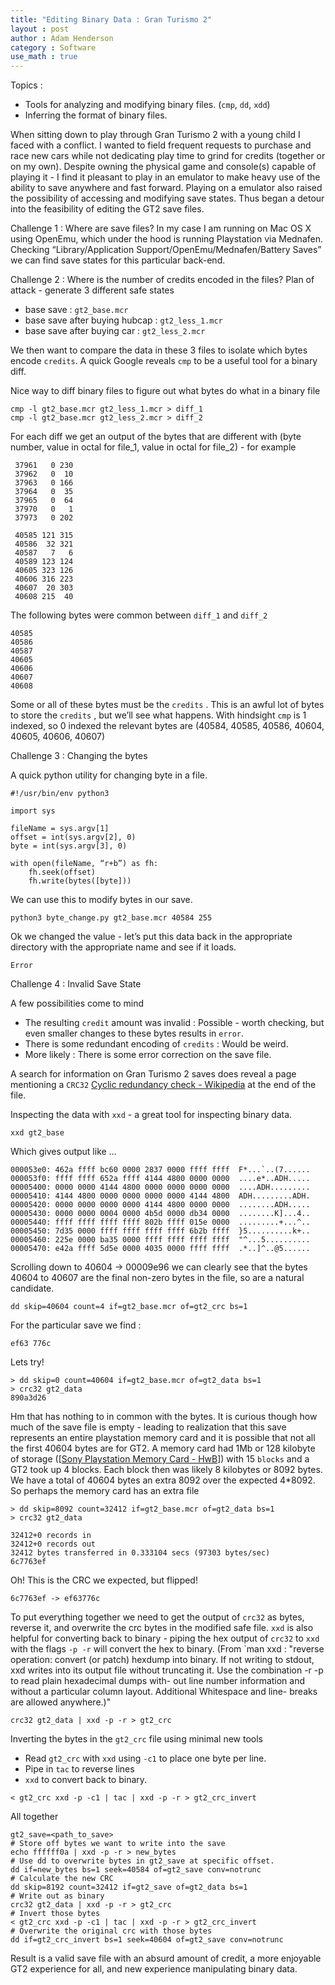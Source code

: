 ```yaml
---
title: "Editing Binary Data : Gran Turismo 2"
layout : post
author : Adam Henderson
category : Software
use_math : true
---
```


Topics : 
* Tools for analyzing and modifying binary files. (`cmp`, `dd`, `xdd`)
* Inferring the format of binary files.

When sitting down to play through Gran Turismo 2 with a young child I faced with a conflict. I wanted to field frequent requests to purchase and race new cars while not dedicating play time to grind for credits (together or on my own). Despite owning the physical game and console(s) capable of playing it - I find it pleasant to play in an emulator to make heavy use of the ability to save anywhere and fast forward. Playing on a emulator also raised the possibility of accessing and modifying save states. Thus began a detour into the feasibility of editing the GT2 save files.

Challenge 1 : Where are save files? 
In my case I am running on Mac OS X using OpenEmu, which under the hood is running Playstation via Mednafen. Checking “Library/Application Support/OpenEmu/Mednafen/Battery Saves” we can find save states for this particular back-end.

Challenge 2 : Where is the number of credits encoded in the files?
Plan of attack - generate 3 different safe states
* base save : `gt2_base.mcr`
* base save after buying hubcap : `gt2_less_1.mcr`
* base save after buying car : `gt2_less_2.mcr`

We then want to compare the data in these 3 files to isolate which bytes encode `credits`. A quick Google reveals `cmp` to be a useful tool for a binary diff.

Nice way to diff binary files to figure out what bytes do what in a binary file

```
cmp -l gt2_base.mcr gt2_less_1.mcr > diff_1
cmp -l gt2_base.mcr gt2_less_2.mcr > diff_2
```

For each diff we get an output of the bytes that are different with (byte number, value in octal for file_1, value in octal for file_2) - for example
```  
 37961   0 230  
 37962   0  10  
 37963   0 166 
 37964   0  35 
 37965   0  64 
 37970   0   1 
 37973   0 202

 40585 121 315
 40586  32 321 
 40587   7   6 
 40589 123 124
 40605 323 126
 40606 316 223
 40607  20 303
 40608 215  40 
```

The following bytes were common between `diff_1` and `diff_2`

```
40585
40586
40587
40605
40606
40607
40608
```

Some or all of these bytes must be the `credits` . This is an awful lot of bytes to store the `credits` , but we’ll see what happens.
With hindsight `cmp` is 1 indexed, so 0 indexed the relevant bytes are (40584, 40585, 40586, 40604, 40605, 40606, 40607) 

Challenge 3 :  Changing the bytes

A quick python utility for changing byte in a file.
```
#!/usr/bin/env python3

import sys

fileName = sys.argv[1]
offset = int(sys.argv[2], 0)
byte = int(sys.argv[3], 0)

with open(fileName, “r+b”) as fh:
    fh.seek(offset)
    fh.write(bytes([byte]))
```

We can use this to modify bytes in our save.

```
python3 byte_change.py gt2_base.mcr 40584 255
```

Ok we changed the value - let’s put this data back in the appropriate directory with the appropriate name and see if it loads. 

```
Error
```

Challenge 4 : Invalid Save State

A few possibilities come to mind
* The resulting `credit` amount was invalid : Possible - worth checking, but even smaller changes to these bytes results in `error`.
* There is some redundant encoding of `credits`   : Would be weird.
* More likely : There is some error correction on the save file.

A search for information on Gran Turismo 2 saves does reveal a page mentioning a `CRC32` [Cyclic redundancy check - Wikipedia](https://en.wikipedia.org/wiki/Cyclic_redundancy_check) at the end of the file.

Inspecting the data with `xxd` - a great tool for inspecting binary data.

```
xxd gt2_base 
```

Which gives output like …

```
000053e0: 462a ffff bc60 0000 2837 0000 ffff ffff  F*...`..(7......
000053f0: ffff ffff 652a ffff 4144 4800 0000 0000  ....e*..ADH.....
00005400: 0000 0000 4144 4800 0000 0000 0000 0000  ....ADH.........
00005410: 4144 4800 0000 0000 0000 0000 4144 4800  ADH.........ADH.
00005420: 0000 0000 0000 0000 4144 4800 0000 0000  ........ADH.....
00005430: 0000 0000 0004 0000 4b5d 0000 db34 0000  ........K]...4..
00005440: ffff ffff ffff ffff 802b ffff 015e 0000  .........+...^..
00005450: 7d35 0000 ffff ffff ffff ffff 6b2b ffff  }5..........k+..
00005460: 225e 0000 ba35 0000 ffff ffff ffff ffff  "^...5..........
00005470: e42a ffff 5d5e 0000 4035 0000 ffff ffff  .*..]^..@5......
```

Scrolling down to 40604 -> 00009e96 we can clearly see that the bytes 40604 to 40607 are the final non-zero bytes in the file, so are a natural candidate.

```
dd skip=40604 count=4 if=gt2_base.mcr of=gt2_crc bs=1 
```

For the particular save we find :

`ef63 776c `

Lets try!

```
> dd skip=0 count=40604 if=gt2_base.mcr of=gt2_data bs=1
> crc32 gt2_data 
890a3d26
```

Hm that has nothing to in common with the bytes. It is curious though how much of the save file is empty - leading to realization that this save represents an entire playstation memory card and it is possible that not all the first 40604 bytes are for GT2. A memory card had 1Mb or 128 kilobyte of storage  ([[Sony Playstation Memory Card - HwB](http://www.hardwarebook.info/Sony_Playstation_Memory_Card)]) with 15 `blocks`  and a GT2 took up 4 blocks. Each block then was likely 8 kilobytes or 8092 bytes. We have a total of 40604 bytes an extra 8092 over the expected 4*8092. So perhaps the memory card has an extra file

```
> dd skip=8092 count=32412 if=gt2_base.mcr of=gt2_data bs=1
> crc32 gt2_data 

32412+0 records in
32412+0 records out
32412 bytes transferred in 0.333104 secs (97303 bytes/sec)
6c7763ef
```

Oh! This is the CRC we expected, but flipped! 

```
6c7763ef -> ef63776c
```

To put everything together we need to get the output of `crc32` as bytes, reverse it, and overwrite
the crc bytes in the modified safe file. `xxd` is also helpful for converting back to binary - piping the
hex output of `crc32` to `xxd` with the flags `-p -r` will convert the hex to binary. (From `man xxd : 
"reverse operation: convert (or patch) hexdump into binary.  If not writing to stdout, xxd writes into
its output file without truncating it. Use the combination -r -p to read plain hexadecimal dumps  with-
out  line  number  information  and without a particular column layout. Additional Whitespace and line-
breaks are allowed anywhere.)"

```
crc32 gt2_data | xxd -p -r > gt2_crc
```

Inverting the bytes in the `gt2_crc` file using minimal new tools

* Read `gt2_crc` with `xxd` using `-c1` to place one byte per line.
* Pipe in `tac` to reverse lines
* `xxd` to convert back to binary.

```
< gt2_crc xxd -p -c1 | tac | xxd -p -r > gt2_crc_invert
```

All together

```
gt2_save=<path_to_save>
# Store off bytes we want to write into the save
echo ffffff0a | xxd -p -r > new_bytes
# Use dd to overwrite bytes in gt2_save at specific offset.
dd if=new_bytes bs=1 seek=40584 of=gt2_save conv=notrunc
# Calculate the new CRC
dd skip=8192 count=32412 if=gt2_save of=gt2_data bs=1
# Write out as binary
crc32 gt2_data | xxd -p -r > gt2_crc
# Invert those bytes
< gt2_crc xxd -p -c1 | tac | xxd -p -r > gt2_crc_invert
# Overwrite the original crc with those bytes
dd if=gt2_crc_invert bs=1 seek=40604 of=gt2_save conv=notrunc
```

Result is a valid save file with an absurd amount of credit,
a more enjoyable GT2 experience for all, and new experience
manipulating binary data.
